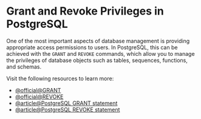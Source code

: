 # Grant and Revoke Privileges in PostgreSQL

One of the most important aspects of database management is providing appropriate access permissions to users. In PostgreSQL, this can be achieved with the `GRANT` and `REVOKE` commands, which allow you to manage the privileges of database objects such as tables, sequences, functions, and schemas. 

Visit the following resources to learn more:

- [@official@GRANT](https://www.postgresql.org/docs/current/sql-grant.html)
- [@official@REVOKE](https://www.postgresql.org/docs/current/sql-revoke.html)
- [@article@PostgreSQL GRANT statement](https://www.postgresqltutorial.com/postgresql-administration/postgresql-grant/)
- [@article@PostgreSQL REVOKE statement](https://www.postgresqltutorial.com/postgresql-administration/postgresql-revoke/)